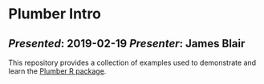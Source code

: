 # Plumber Intro

*Presented*: 2019-02-19
*Presenter*: James Blair
---

This repository provides a collection of examples used to demonstrate and learn
the [Plumber R package](https://www.rplumber.io).
